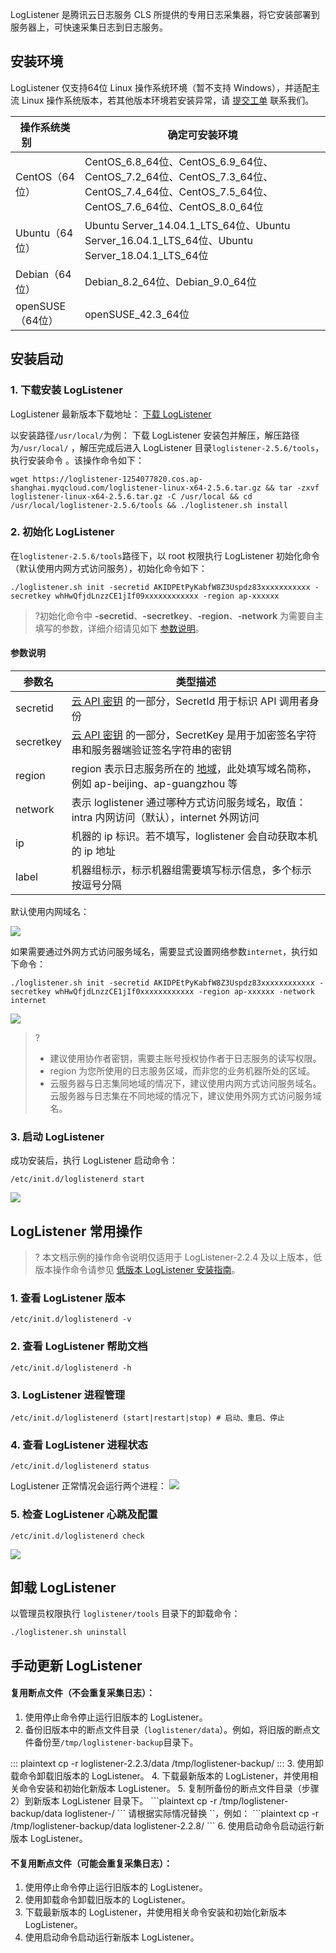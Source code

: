 LogListener 是腾讯云日志服务 CLS 所提供的专用日志采集器，将它安装部署到服务器上，可快速采集日志到日志服务。

## 安装环境

LogListener 仅支持64位 Linux 操作系统环境（暂不支持 Windows），并适配主流 Linux 操作系统版本，若其他版本环境若安装异常，请 [提交工单](https://console.cloud.tencent.com/workorder/category) 联系我们。

| 操作系统类别&nbsp;&nbsp;&nbsp;&nbsp;&nbsp;&nbsp;&nbsp;&nbsp;&nbsp;&nbsp;&nbsp;&nbsp;&nbsp;&nbsp; | 确定可安装环境                                               |
| ------------------------------------------------------------ | ------------------------------------------------------------ |
| CentOS（64位）                                               | CentOS_6.8_64位、CentOS_6.9_64位、CentOS_7.2_64位、CentOS_7.3_64位、CentOS_7.4_64位、CentOS_7.5_64位、CentOS_7.6_64位、CentOS_8.0_64位 |
| Ubuntu（64位）                                               | Ubuntu Server_14.04.1_LTS_64位、Ubuntu Server_16.04.1_LTS_64位、Ubuntu Server_18.04.1_LTS_64位 |
| Debian（64位）                                               | Debian_8.2_64位、Debian_9.0_64位                             |
| openSUSE（64位）                                             | openSUSE_42.3_64位                                           |


## 安装启动

### 1. 下载安装 LogListener

LogListener 最新版本下载地址： [下载 LogListener](https://loglistener-1254077820.cos.ap-shanghai.myqcloud.com/loglistener-linux-x64-2.5.6.tar.gz)

以安装路径`/usr/local/`为例： 下载 LogListener 安装包并解压，解压路径为`/usr/local/` ，解压完成后进入 LogListener 目录`loglistener-2.5.6/tools`，执行安装命令 。该操作命令如下：
```plaintext
wget https://loglistener-1254077820.cos.ap-shanghai.myqcloud.com/loglistener-linux-x64-2.5.6.tar.gz && tar -zxvf loglistener-linux-x64-2.5.6.tar.gz -C /usr/local && cd /usr/local/loglistener-2.5.6/tools && ./loglistener.sh install
```

### 2. 初始化 LogListener

在`loglistener-2.5.6/tools`路径下，以 root 权限执行 LogListener 初始化命令（默认使用内网方式访问服务），初始化命令如下：
```shell
./loglistener.sh init -secretid AKIDPEtPyKabfW8Z3Uspdz83xxxxxxxxxxx -secretkey whHwQfjdLnzzCE1jIf09xxxxxxxxxxxx -region ap-xxxxxx
```
>?初始化命令中 **-secretid**、**-secretkey**、**-region**、**-network** 为需要自主填写的参数，详细介绍请见如下 [参数说明](#parameterdescription)。

<span id="parameterdescription"></span>

#### 参数说明

| 参数名    | 类型描述                                                     |
| --------- | ------------------------------------------------------------ |
| secretid  | [云 API 密钥](https://console.cloud.tencent.com/cam/capi) 的一部分，SecretId 用于标识 API 调用者身份 |
| secretkey | [云 API 密钥](https://console.cloud.tencent.com/cam/capi) 的一部分，SecretKey 是用于加密签名字符串和服务器端验证签名字符串的密钥 |
| region    | region 表示日志服务所在的 [地域](https://cloud.tencent.com/document/product/614/18940)，此处填写域名简称，例如 ap-beijing、ap-guangzhou 等 |
| network   | 表示 loglistener 通过哪种方式访问服务域名，取值：intra 内网访问（默认），internet 外网访问 |
| ip        | 机器的 ip 标识。若不填写，loglistener 会自动获取本机的 ip 地址 |
| label     | 机器组标示，标示机器组需要填写标示信息，多个标示按逗号分隔 |

默认使用内网域名：

![](https://main.qcloudimg.com/raw/ea417c6d60ab21e52984d04c1364b30d.png)

如果需要通过外网方式访问服务域名，需要显式设置网络参数`internet`，执行如下命令：

```plaintext
./loglistener.sh init -secretid AKIDPEtPyKabfW8Z3Uspdz83xxxxxxxxxxxx -secretkey whHwQfjdLnzzCE1jIf0xxxxxxxxxxxx -region ap-xxxxxx -network internet
```

![](https://main.qcloudimg.com/raw/653ebe0400dca5b21b3e25d01f93cb5b.png)
> ?
> - 建议使用协作者密钥，需要主账号授权协作者于日志服务的读写权限。
> - region 为您所使用的日志服务区域，而非您的业务机器所处的区域。
> - 云服务器与日志集同地域的情况下，建议使用内网方式访问服务域名。云服务器与日志集在不同地域的情况下，建议使用外网方式访问服务域名。

### 3. 启动 LogListener

成功安装后，执行 LogListener 启动命令：
```plaintext
/etc/init.d/loglistenerd start
```
![](https://main.qcloudimg.com/raw/184d6cc3308206b14288372da59a99a0.png)

## LogListener 常用操作

> ? 本文档示例的操作命令说明仅适用于 LogListener-2.2.4 及以上版本，低版本操作命令请参见 [低版本 LogListener 安装指南](https://cloud.tencent.com/document/product/614/39211)。

### 1. 查看 LogListener 版本

```plaintext
/etc/init.d/loglistenerd -v
```

### 2. 查看 LogListener 帮助文档

```plaintext
/etc/init.d/loglistenerd -h
```

### 3. LogListener 进程管理

```plaintext
/etc/init.d/loglistenerd (start|restart|stop) # 启动、重启、停止
```

### 4. 查看 LogListener 进程状态

```plaintext
/etc/init.d/loglistenerd status
```

LogListener 正常情况会运行两个进程：
![](https://main.qcloudimg.com/raw/e28d0d88d14a65567ce46794979dfc94.png)

### 5. 检查 LogListener 心跳及配置

```plaintext
/etc/init.d/loglistenerd check
```

![](https://main.qcloudimg.com/raw/82430a9cb1aa364d2abfbc47ebae5ef5.png)


## 卸载 LogListener

以管理员权限执行 `loglistener/tools` 目录下的卸载命令：

```plaintext
./loglistener.sh uninstall
```

## 手动更新 LogListener

#### 复用断点文件（不会重复采集日志）：

1. 使用停止命令停止运行旧版本的 LogListener。
2. 备份旧版本中的断点文件目录（`loglistener/data`）。例如，将旧版的断点文件备份至`/tmp/loglistener-backup`目录下。
<dx-codeblock>
:::  plaintext
cp -r loglistener-2.2.3/data /tmp/loglistener-backup/
:::
</dx-codeblock>
3. 使用卸载命令卸载旧版本的 LogListener。
4. 下载最新版本的 LogListener，并使用相关命令安装和初始化新版本 LogListener。
5. 复制所备份的断点文件目录（步骤2）到新版本 LogListener 目录下。
```plaintext
cp -r /tmp/loglistener-backup/data loglistener-<version>/
```
 请根据实际情况替换 `<version>`，例如：
```plaintext
cp -r /tmp/loglistener-backup/data loglistener-2.2.8/
```
6. 使用启动命令启动运行新版本 LogListener。



#### 不复用断点文件（可能会重复采集日志）：

1. 使用停止命令停止运行旧版本的 LogListener。
2. 使用卸载命令卸载旧版本的 LogListener。
3. 下载最新版本的 LogListener，并使用相关命令安装和初始化新版本 LogListener。
4. 使用启动命令启动运行新版本 LogListener。

